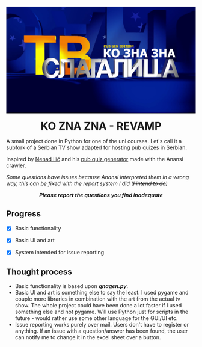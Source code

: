 <p align="center">
  <img src="https://raw.githubusercontent.com/matijakljajic/koznaznarevamp/main/resources/main/main.png" alt="logo">
  <h1 align="center" style="margin: 0 auto 0 auto;">KO ZNA ZNA - REVAMP</h1>
  </p>

A small project done in Python for one of the uni courses. 
Let's call it a subfork of a Serbian TV show adapted for hosting pub quizes in Serbian.

Inspired by [Nenad Ilić](https://github.com/ilic5000) and his [pub quiz generator](https://github.com/ilic5000/pabkvizgenerator) made with the Anansi crawler.

*Some questions have issues because Anansi interpreted them in a wrong way, this can be fixed with the report system I did (~~I intend to do~~)*

<p align="center">
<b><i>Please report the questions you find inadequate</i></b>
</p>

## Progress

- [x] Basic functionality
- [x] Basic UI and art
- [x] System intended for issue reporting


## Thought process

- Basic functionality is based upon ***qnagen.py***.
- Basic UI and art is something else to say the least. I used pygame and couple more libraries in combination with the art from the actual tv show. The whole project could have been done a lot faster if I used something else and not pygame. Will use Python just for scripts in the future - would rather use some other language for the GUI/UI etc.
- Issue reporting works purely over mail. Users don't have to register or anything. If an issue with a question/answer has been found, the user can notify me to change it in the excel sheet over a button.
